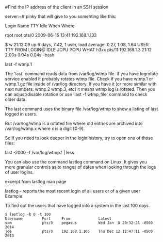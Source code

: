 #Find the IP address of the client in an SSH session


server:~# pinky
that will give to you somehting like this:

Login      Name                 TTY    Idle   When                 Where 

root       root                 pts/0         2009-06-15 13:41     192.168.1.133



$ w
 21:12:09 up 6 days,  7:42,  1 user,  load average: 0.27, 1.08, 1.64
USER     TTY      FROM              LOGIN@   IDLE   JCPU   PCPU WHAT
h3xx     pts/11   192.168.1.3      21:12    2.00s  0.04s  0.04s -bash



last -f wtmp.1




The 'last' command reads data from /var/log/wtmp file. If you have logrotate service enabled it probably rotates wtmp file. Check if you have wtmp.1 or wtmp.1.gz file inside of /var/log directory. If you have it (or more similar with next numbers: wtmp.2 wtmp.3, etc) it means wtmp log is rotated. Then you can adjust/disable rotation or use 'last -f wtmp_file' command to check older data.








The last command uses the binary file /var/log/wtmp to show a listing of last logged in users.

But /var/log/wtmp is a rotated file where old entries are archived into /var/log/wtmp.x where x is a digit [0-9].

So If you need to look deeper in the login history, try to open one of those files:

last -2000 -f /var/log/wtmp.1 | less





You can also use the command lastlog command on Linux. It gives you more granular controls as to ranges of dates when looking through the logs of user logins.

excerpt from lastlog man page

   lastlog - reports the most recent login of all users or of a given user
Example

To find out the users that have logged into a system in the last 100 days.

	$ lastlog -b 0 -t 100
	Username         Port     From             Latest
	sam              pts/0    pegasus          Wed Jan  8 20:32:25 -0500 2014
	joe              pts/0    192.168.1.105    Thu Dec 12 12:47:11 -0500 2013